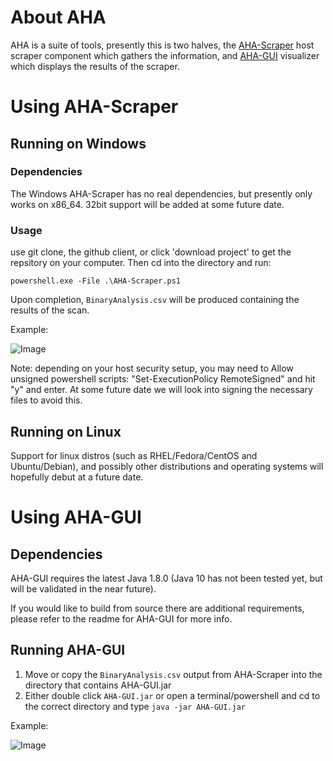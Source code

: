 # About AHA

AHA is a suite of tools, presently this is two halves, the [AHA-Scraper](https://github.com/aha-project/AHA-Scraper) host scraper component which gathers the information, and [AHA-GUI](https://github.com/aha-project/AHA-GUI) visualizer which displays the results of the scraper.

# Using AHA-Scraper

## Running on Windows

### Dependencies

The Windows AHA-Scraper has no real dependencies, but presently only works on x86_64. 32bit support will be added at some future date.

### Usage

use git clone, the github client, or click 'download project' to get the repsitory on your computer. Then cd into the directory and run:

```powershell.exe -File .\AHA-Scraper.ps1```

Upon completion, `BinaryAnalysis.csv` will be produced containing the results of the scan.

Example:

![Image](https://aha-project.github.io/images/AHA-Scraper.png)

Note: depending on your host security setup, you may need to Allow unsigned powershell scripts: "Set-ExecutionPolicy RemoteSigned" and hit "y" and enter. At some future date we will look into signing the necessary files to avoid this.

## Running on Linux

Support for linux distros (such as RHEL/Fedora/CentOS and Ubuntu/Debian), and possibly other distributions and operating systems will hopefully debut at a future date.

# Using AHA-GUI

## Dependencies

AHA-GUI requires the latest Java 1.8.0 (Java 10 has not been tested yet, but will be validated in the near future).

If you would like to build from source there are additional requirements, please refer to the readme for AHA-GUI for more info.

## Running AHA-GUI

1. Move or copy the `BinaryAnalysis.csv` output from AHA-Scraper into the directory that contains AHA-GUI.jar
1. Either double click `AHA-GUI.jar` or open a terminal/powershell and cd to the correct directory and type `java -jar AHA-GUI.jar`

Example:

![Image](https://github.com/aha-project/AHA-GUI/raw/master/resources/AHA-GUI-Screenshot.png?raw=true)
